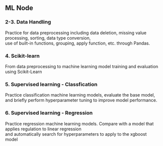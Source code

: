 ## ML Node

### 2-3. Data Handling

Practice for data preprocessing including data deletion, missing value processing, sorting, data type conversion,  
use of built-in functions, grouping, apply function, etc. through Pandas.  

### 4. Scikit-learn

From data preprocessing to machine learning model training and evaluation using Scikit-Learn  

### 5. Supervised learning - Classfication

Practice classification machine learning models, evaluate the base model,  
and briefly perform hyperparameter tuning to improve model performance.  

### 6. Supervised learning - Regression

Practice regression machine learning models. Compare with a model that applies regulation to linear regression  
and automatically search for hyperparameters to apply to the xgboost model  